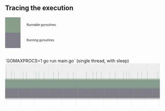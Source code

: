 ## Tracing the execution

<div style="display: inline-block; font-size: 70%">
  <div style="display: flex; align-items: center">
    <span style="width: 50px; height: 50px; background-color: #889e89"></span>
    <span style="margin-left: 20px">Runnable goroutines</span>
  </div>
  <div style="display: flex; align-items: center">
    <span style="width: 50px; height: 50px; background-color: #807f8a"></span>
    <span style="margin-left: 20px">Running goroutines</span>
  </div>
</div>

<div style="margin-top: 30px">
  `GOMAXPROCS=1 go run main.go` (single thread, with sleep)

  <img src="static/trace-singlethread-sleep.png" style="width:1200px; height: 140px" />
</div>

